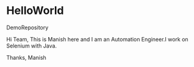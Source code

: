 # HelloWorld
DemoRepository

Hi Team,
This is Manish here and I am an Automation Engineer.I work on Selenium with Java.

Thanks,
Manish
